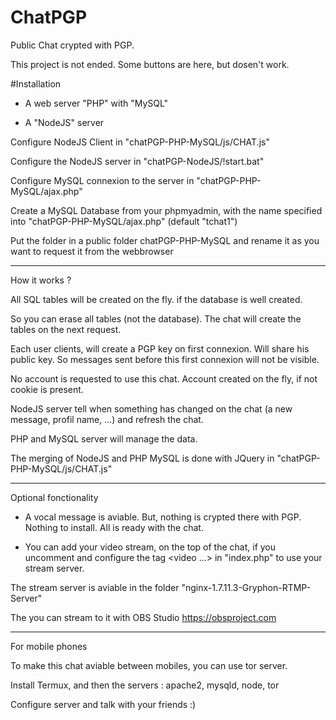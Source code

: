# ChatPGP
 Public Chat crypted with PGP. 
 
 This project is not ended. Some buttons are here, but dosen't work.

#Installation

- A web server "PHP" with "MySQL"

- A "NodeJS" server

Configure NodeJS Client in "chatPGP-PHP-MySQL/js/CHAT.js"

Configure the NodeJS server in "chatPGP-NodeJS/!start.bat"

Configure MySQL connexion to the server in "chatPGP-PHP-MySQL/ajax.php"

Create a MySQL Database from your phpmyadmin, with the name specified into "chatPGP-PHP-MySQL/ajax.php" (default "tchat1")

Put the folder in a public folder chatPGP-PHP-MySQL and rename it as you want to request it from the webbrowser

___________________

How it works ?

All SQL tables will be created on the fly. if the database is well created.

So you can erase all tables (not the database). The chat will create the tables on the next request.

Each user clients, will create a PGP key on first connexion. Will share his public key. So messages sent before this first connexion will not be visible.

No account is requested to use this chat. Account created on the fly, if not cookie is present.

NodeJS server tell when something has changed on the chat (a new message, profil name, ...) and refresh the chat.

PHP and MySQL server will manage the data. 

The merging of NodeJS and PHP MySQL is done with JQuery in "chatPGP-PHP-MySQL/js/CHAT.js"

________________

Optional fonctionality 

- A vocal message is aviable. But, nothing is crypted there with PGP. Nothing to install. All is ready with the chat.

- You can add your video stream, on the top of the chat, if you uncomment and configure the tag <video ...></video> in "index.php" to use your stream server.

The stream server is aviable in the folder "nginx-1.7.11.3-Gryphon-RTMP-Server"

The you can stream to it with OBS Studio https://obsproject.com

______________

For mobile phones

To make this chat aviable between mobiles, you can use tor server. 

Install Termux, and then the servers : apache2, mysqld, node, tor

Configure server and talk with your friends :)
